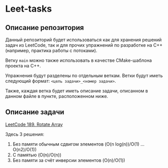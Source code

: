 # Leet-tasks

## Описание репозитория

Данный репозиторий будет использоваться как для хранения решений задач из LeetCode, так и для прочих упражнений по разработке на C++ (например, практика работы с потоками).

Ветку `main` можно также использовать в качестве CMake-шаблона проекта на C++.

Упражнения будут разделены по отдельным веткам. Ветки будут иметь следующий формат: `<цель задачи>_<номер задачи>`.

Также, каждая ветка будет иметь описание задачи, описанном в данном файле в пункте, расположенном ниже.

## Описание задачи

[LeetCode 189. Rotate Array](https://leetcode.com/problems/rotate-array)

Здесь 3 решения:

1. Без памяти обычным сдвигом элементов (O(n log(n))/O(1) ... O(n2)/O(1))
2. С памятью (O(n)/O(n))
3. Без памяти за счёт инверсии элементов (O(n)/O(1))
